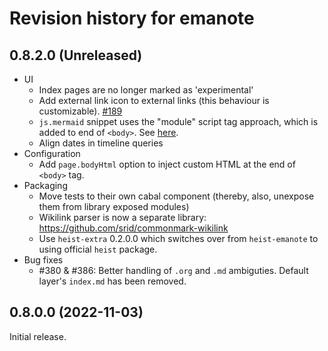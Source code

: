 # Revision history for emanote

## 0.8.2.0 (Unreleased)

- UI
  - Index pages are no longer marked as 'experimental'
  - Add external link icon to external links (this behaviour is customizable). [\#189](https://github.com/EmaApps/emanote/pull/189)
  - `js.mermaid` snippet uses the "module" script tag approach, which is added to end of `<body>`. See [here](https://mermaid-js.github.io/mermaid/#/n00b-gettingStarted?id=_3-calling-the-javascript-api). 
  - Align dates in timeline queries
- Configuration
  - Add `page.bodyHtml` option to inject custom HTML at the end of `<body>` tag.
- Packaging
  - Move tests to their own cabal component (thereby, also, unexpose them from library exposed modules)
  - Wikilink parser is now a separate library: https://github.com/srid/commonmark-wikilink
  - Use `heist-extra` 0.2.0.0 which switches over from `heist-emanote` to using official `heist` package.
- Bug fixes
  - #380 & #386: Better handling of `.org` and `.md` ambiguties. Default layer's `index.md` has been removed.

## 0.8.0.0 (2022-11-03)

Initial release.
